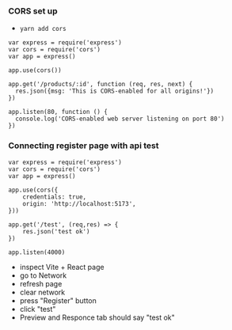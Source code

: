 ### CORS set up
- `yarn add cors`
```
var express = require('express')
var cors = require('cors')
var app = express()

app.use(cors())

app.get('/products/:id', function (req, res, next) {
  res.json({msg: 'This is CORS-enabled for all origins!'})
})

app.listen(80, function () {
  console.log('CORS-enabled web server listening on port 80')
})
```

### Connecting register page with api test
```
var express = require('express')
var cors = require('cors')
var app = express()

app.use(cors({
    credentials: true,
    origin: 'http://localhost:5173',
}))

app.get('/test', (req,res) => {
    res.json('test ok')
})

app.listen(4000)
```
- inspect Vite + React page
- go to Network
- refresh page
- clear network
- press "Register" button
- click "test"
- Preview and Responce tab should say "test ok"